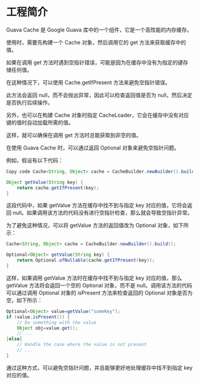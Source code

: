 # 工程简介

Guava Cache 是 Google Guava 库中的一个组件，它是一个高性能的内存缓存。

使用时，需要先构建一个 Cache 对象，然后调用它的 get 方法来获取缓存中的值。

如果在调用 get 方法时遇到空指针错误，可能是因为在缓存中没有为指定的键存储任何值。

在这种情况下，可以使用 Cache.getIfPresent 方法来避免空指针错误。

此方法会返回 null，而不会抛出异常，因此可以检查返回值是否为 null，然后决定是否执行后续操作。

另外，也可以在构建 Cache 对象时指定 CacheLoader，它会在缓存中没有对应键的值时自动加载所需的值。

这样，就可以确保在调用 get 方法时总能获取到非空的值。

在使用 Guava Cache 时，可以通过返回 Optional 对象来避免空指针问题。

例如，假设有以下代码：

```java
Copy code Cache<String, Object> cache = CacheBuilder.newBuilder().build();

Object getValue(String key) { 
    return cache.getIfPresent(key); 
} 
```

这段代码中，如果 getValue 方法在缓存中找不到与指定 key 对应的值，它将会返回
null。如果调用该方法的代码没有进行空指针检查，那么就会导致空指针异常。

为了避免这种情况，可以将 getValue 方法的返回值改为 Optional 对象，如下所示：

```java
Cache<String, Object> cache = CacheBuilder.newBuilder().build();

Optional<Object> getValue(String key) { 
    return Optional.ofNullable(cache.getIfPresent(key)); 
}
```

这样，如果调用 getValue 方法时在缓存中找不到与指定 key 对应的值，那么 getValue 方法将会返回一个空的 Optional 对象，而不是 null。调用该方法的代码可以通过调用 Optional 对象的 isPresent 方法来检查返回的
Optional 对象是否为空，如下所示：

```java
Optional<Object> value=getValue("someKey");
if (value.isPresent()) {
    // Do something with the value
    Object obj=value.get();
    // ...
}else{
    // Handle the case where the value is not present
    // ...
}
```

通过这种方式，可以避免空指针问题，并且能够更好地处理缓存中找不到指定 key 对应的值。
